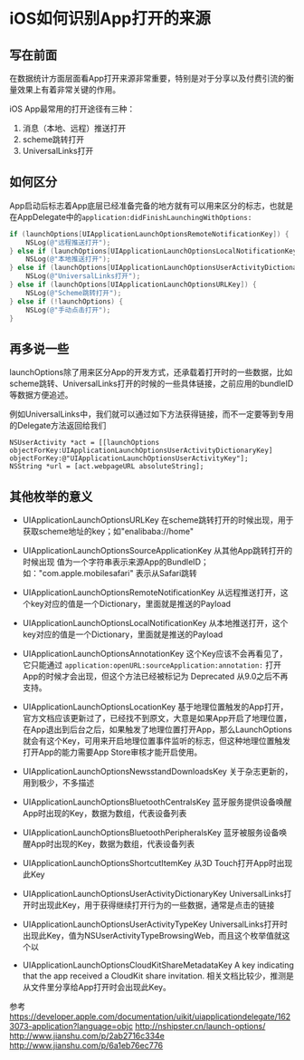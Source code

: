 # iOS如何识别App打开的来源

## 写在前面

在数据统计方面层面看App打开来源非常重要，特别是对于分享以及付费引流的衡量效果上有着非常关键的作用。

iOS App最常用的打开途径有三种：

1. 消息（本地、远程）推送打开
2. scheme跳转打开
3. UniversalLinks打开

## 如何区分

App启动后标志着App底层已经准备完备的地方就有可以用来区分的标志，也就是在AppDelegate中的`application:didFinishLaunchingWithOptions:`

``` Objective-C
if (launchOptions[UIApplicationLaunchOptionsRemoteNotificationKey]) {
    NSLog(@"远程推送打开");
} else if (launchOptions[UIApplicationLaunchOptionsLocalNotificationKey]) {
    NSLog(@"本地推送打开");
} else if (launchOptions[UIApplicationLaunchOptionsUserActivityDictionaryKey]) {
    NSLog(@"UniversalLinks打开");
} else if (launchOptions[UIApplicationLaunchOptionsURLKey]) {
    NSLog(@"Scheme跳转打开");
} else if (!launchOptions) {
    NSLog(@"手动点击打开");
}
```

## 再多说一些

launchOptions除了用来区分App的开发方式，还承载着打开时的一些数据，比如scheme跳转、UniversalLinks打开的时候的一些具体链接，之前应用的bundleID等数据方便追述。

例如UniversalLinks中，我们就可以通过如下方法获得链接，而不一定要等到专用的Delegate方法返回给我们

```
NSUserActivity *act = [[launchOptions objectForKey:UIApplicationLaunchOptionsUserActivityDictionaryKey] objectForKey:@"UIApplicationLaunchOptionsUserActivityKey"];
NSString *url = [act.webpageURL absoluteString];
```

## 其他枚举的意义

- UIApplicationLaunchOptionsURLKey
   在scheme跳转打开的时候出现，用于获取scheme地址的key；如"enalibaba://home"

- UIApplicationLaunchOptionsSourceApplicationKey
   从其他App跳转打开的时候出现 值为一个字符串表示来源App的BundleID；如："com.apple.mobilesafari" 表示从Safari跳转

- UIApplicationLaunchOptionsRemoteNotificationKey
   从远程推送打开，这个key对应的值是一个Dictionary，里面就是推送的Payload

- UIApplicationLaunchOptionsLocalNotificationKey
   从本地推送打开，这个key对应的值是一个Dictionary，里面就是推送的Payload

- UIApplicationLaunchOptionsAnnotationKey
   这个Key应该不会再看见了，它只能通过 `application:openURL:sourceApplication:annotation:` 打开App的时候才会出现，但这个方法已经被标记为 Deprecated 从9.0之后不再支持。

- UIApplicationLaunchOptionsLocationKey
   基于地理位置触发的App打开，官方文档应该更新过了，已经找不到原文，大意是如果App开启了地理位置，在App退出到后台之后，如果触发了地理位置打开App，那么LaunchOptions就会有这个Key，可用来开启地理位置事件监听的标志，但这种地理位置触发打开App的能力需要App Store审核才能开启使用。

- UIApplicationLaunchOptionsNewsstandDownloadsKey
   关于杂志更新的，用到极少，不多描述

- UIApplicationLaunchOptionsBluetoothCentralsKey
   蓝牙服务提供设备唤醒App时出现的Key，数据为数组，代表设备列表

- UIApplicationLaunchOptionsBluetoothPeripheralsKey
   蓝牙被服务设备唤醒App时出现的Key，数据为数组，代表设备列表

- UIApplicationLaunchOptionsShortcutItemKey
   从3D Touch打开App时出现此Key

- UIApplicationLaunchOptionsUserActivityDictionaryKey
   UniversalLinks打开时出现此Key，用于获得继续打开行为的一些数据，通常是点击的链接

- UIApplicationLaunchOptionsUserActivityTypeKey
   UniversalLinks打开时出现此Key，值为NSUserActivityTypeBrowsingWeb，而且这个枚举值就这个以

- UIApplicationLaunchOptionsCloudKitShareMetadataKey
   A key indicating that the app received a CloudKit share invitation. 相关文档比较少，推测是从文件里分享给App打开时会出现此Key。

参考
https://developer.apple.com/documentation/uikit/uiapplicationdelegate/1623073-application?language=objc
http://nshipster.cn/launch-options/
http://www.jianshu.com/p/2ab2716c334e
http://www.jianshu.com/p/6a1eb76ec776

